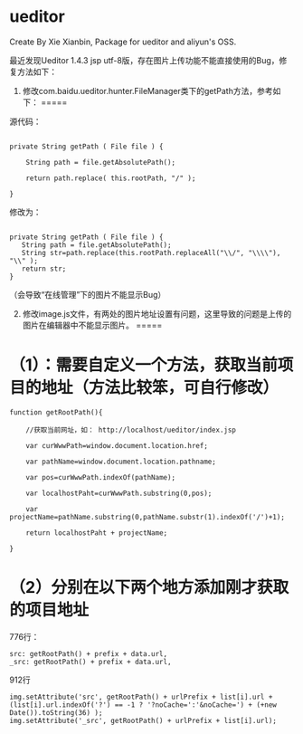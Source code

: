 ueditor
=======

Create By Xie Xianbin, Package for ueditor and aliyun's OSS.


最近发现Ueditor 1.4.3 jsp utf-8版，存在图片上传功能不能直接使用的Bug，修复方法如下：

1. 修改com.baidu.ueditor.hunter.FileManager类下的getPath方法，参考如下：
=====

源代码：
```

private String getPath ( File file ) {

	String path = file.getAbsolutePath();

	return path.replace( this.rootPath, "/" );

}

```

修改为：

```

private String getPath ( File file ) {
   String path = file.getAbsolutePath();
   String str=path.replace(this.rootPath.replaceAll("\\/", "\\\\"), "\\" );
   return str;
}
```

（会导致“在线管理”下的图片不能显示Bug）

2. 修改image.js文件，有两处的图片地址设置有问题，这里导致的问题是上传的图片在编辑器中不能显示图片。
=====

（1）：需要自定义一个方法，获取当前项目的地址（方法比较笨，可自行修改）
======

```
function getRootPath(){

    //获取当前网址，如： http://localhost/ueditor/index.jsp

    var curWwwPath=window.document.location.href;

	var pathName=window.document.location.pathname;

	var pos=curWwwPath.indexOf(pathName);

	var localhostPaht=curWwwPath.substring(0,pos);

	var projectName=pathName.substring(0,pathName.substr(1).indexOf('/')+1);

	return localhostPaht + projectName;

}
```
（2）分别在以下两个地方添加刚才获取的项目地址
======

776行：
```
src: getRootPath() + prefix + data.url,
_src: getRootPath() + prefix + data.url,
```
912行
```
img.setAttribute('src', getRootPath() + urlPrefix + list[i].url + (list[i].url.indexOf('?') == -1 ? '?noCache=':'&noCache=') + (+new Date()).toString(36) );
img.setAttribute('_src', getRootPath() + urlPrefix + list[i].url);
```

